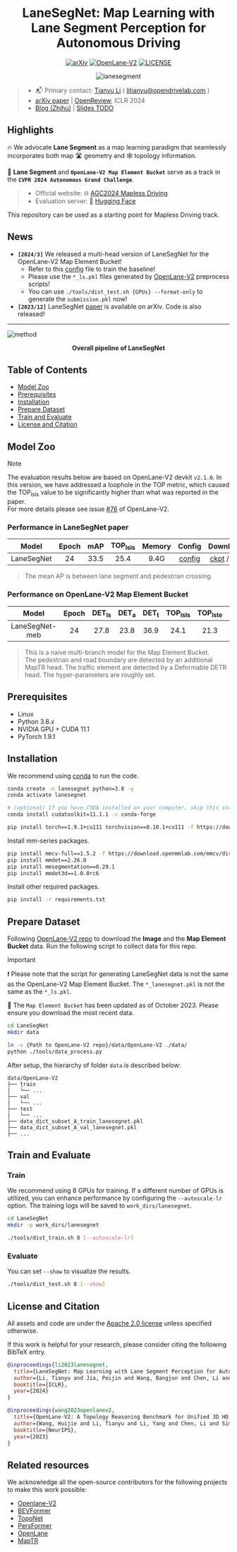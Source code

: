 <div align="center">

# LaneSegNet: Map Learning with Lane Segment Perception for Autonomous Driving

[![arXiv](https://img.shields.io/badge/arXiv-2312.16108-479ee2.svg)](https://arxiv.org/abs/2312.16108)
[![OpenLane-V2](https://img.shields.io/badge/GitHub-OpenLane--V2-blueviolet.svg)](https://github.com/OpenDriveLab/OpenLane-V2)
[![LICENSE](https://img.shields.io/badge/license-Apache_2.0-blue.svg)](./LICENSE)

![lanesegment](figs/lane_segment.jpg "Diagram of Lane Segment")

</div>

> - :mailbox_with_mail: Primary contact: [Tianyu Li](https://scholar.google.com/citations?user=X6vTmEMAAAAJ) ( litianyu@opendrivelab.com )
> - [arXiv paper](https://arxiv.org/abs/2312.16108) | [OpenReview](https://openreview.net/forum?id=LsURkIPYR5), ICLR 2024
> - [Blog (Zhihu)](https://zhuanlan.zhihu.com/p/678596087) | [Slides TODO]()

## Highlights

:fire: We advocate **Lane Segment** as a map learning paradigm that seamlessly incorporates both map :motorway: geometry and :spider_web: topology information.

:checkered_flag: **Lane Segment** and **`OpenLane-V2 Map Element Bucket`** serve as a track in the **`CVPR 2024 Autonomous Grand Challenge`**.

> - Official website: :globe_with_meridians: [AGC2024 Mapless Driving](https://opendrivelab.com/challenge2024/#mapless_driving)
> - Evaluation server: :hugs: [Hugging Face](https://huggingface.co/spaces/AGC2024/mapless-driving-2024)

This repository can be used as a starting point for Mapless Driving track.



## News
- **`[2024/3]`** We released a multi-head version of LaneSegNet for the OpenLane-V2 Map Element Bucket!
  - Refer to this [config](projects/configs/lanesegnet_r50_8x1_24e_olv2_subset_A_mapele_bucket.py) file to train the baseline!
  - Please use the `*_ls.pkl` files generated by [OpenLane-V2](https://github.com/OpenDriveLab/OpenLane-V2/tree/master/data#preprocess) preprocess scripts!
  - You can use `./tools/dist_test.sh {GPUs} --format-only` to generate the `submission.pkl` now!
- **`[2023/12]`** LaneSegNet [paper](https://arxiv.org/abs/2312.16108) is available on arXiv. Code is also released!

---

![method](figs/pipeline.png "Pipeline of LaneSegNet")

<div align="center">
<b>Overall pipeline of LaneSegNet</b>
</div>

## Table of Contents
- [Model Zoo](#model-zoo)
- [Prerequisites](#prerequisites)
- [Installation](#installation)
- [Prepare Dataset](#prepare-dataset)
- [Train and Evaluate](#train-and-evaluate)
- [License and Citation](#license-and-citation)

## Model Zoo

> [!NOTE]
> The evaluation results below are based on OpenLane-V2 devkit `v2.1.0`. In this version, we have addressed a loophole in the TOP metric, which caused the TOP<sub>lsls</sub> value to be significantly higher than what was reported in the paper.  
> For more details please see issue [#76](https://github.com/OpenDriveLab/OpenLane-V2/issues/76) of OpenLane-V2.

### Performance in LaneSegNet paper

|   Model    | Epoch |  mAP  | TOP<sub>lsls</sub> | Memory | Config | Download |
| :--------: | :---: | :---: | :----------------: | :----: | :----: | :------: |
| LaneSegNet | 24 | 33.5 | 25.4 | 9.4G | [config](projects/configs/lanesegnet_r50_8x1_24e_olv2_subset_A.py) | [ckpt](https://huggingface.co/OpenDriveLab/lanesegnet_r50_8x1_24e_olv2_subset_A/resolve/main/lanesegnet_r50_8x1_24e_olv2_subset_A.pth) / [log](https://huggingface.co/OpenDriveLab/lanesegnet_r50_8x1_24e_olv2_subset_A/resolve/main/20231225_213951.log) |

> The mean AP is between lane segment and pedestrian crossing.

### Performance on OpenLane-V2 Map Element Bucket

| Model | Epoch | DET<sub>ls</sub> | DET<sub>a</sub> | DET<sub>t</sub> | TOP<sub>lsls</sub> | TOP<sub>lste</sub> | Config |
| :---: | :---: | :---: | :---: | :---: | :---: | :---: | :---: |
| LaneSegNet-meb | 24 | 27.8 | 23.8 | 36.9 | 24.1 | 21.3 | [config](projects/configs/lanesegnet_r50_8x1_24e_olv2_subset_A_mapele_bucket.py) |

> This is a naive multi-branch model for the Map Element Bucket.  
> The pedestrian and road boundary are detected by an additional MapTR head. The traffic element are detected by a Deformable DETR head. The hyper-parameters are roughly set.

## Prerequisites

- Linux
- Python 3.8.x
- NVIDIA GPU + CUDA 11.1
- PyTorch 1.9.1

## Installation

We recommend using [conda](https://docs.conda.io/en/latest/miniconda.html) to run the code.
```bash
conda create -n lanesegnet python=3.8 -y
conda activate lanesegnet

# (optional) If you have CUDA installed on your computer, skip this step.
conda install cudatoolkit=11.1.1 -c conda-forge

pip install torch==1.9.1+cu111 torchvision==0.10.1+cu111 -f https://download.pytorch.org/whl/torch_stable.html
```

Install mm-series packages.
```bash
pip install mmcv-full==1.5.2 -f https://download.openmmlab.com/mmcv/dist/cu111/torch1.9.0/index.html
pip install mmdet==2.26.0
pip install mmsegmentation==0.29.1
pip install mmdet3d==1.0.0rc6
```

Install other required packages.
```bash
pip install -r requirements.txt
```

## Prepare Dataset

Following [OpenLane-V2 repo](https://github.com/OpenDriveLab/OpenLane-V2/blob/v2.1.0/data) to download the **Image** and the **Map Element Bucket** data. Run the following script to collect data for this repo. 

> [!IMPORTANT]
> 
> :exclamation: Please note that the script for generating LaneSegNet data is not the same as the OpenLane-V2 Map Element Bucket. The `*_lanesegnet.pkl` is not the same as the `*_ls.pkl`.
> 
> :bell: The `Map Element Bucket` has been updated as of October 2023. Please ensure you download the most recent data.

```bash
cd LaneSegNet
mkdir data

ln -s {Path to OpenLane-V2 repo}/data/OpenLane-V2 ./data/
python ./tools/data_process.py
```

After setup, the hierarchy of folder `data` is described below:
```
data/OpenLane-V2
├── train
|   └── ...
├── val
|   └── ...
├── test
|   └── ...
├── data_dict_subset_A_train_lanesegnet.pkl
├── data_dict_subset_A_val_lanesegnet.pkl
├── ...
```

## Train and Evaluate

### Train

We recommend using 8 GPUs for training. If a different number of GPUs is utilized, you can enhance performance by configuring the `--autoscale-lr` option. The training logs will be saved to `work_dirs/lanesegnet`.

```bash
cd LaneSegNet
mkdir -p work_dirs/lanesegnet

./tools/dist_train.sh 8 [--autoscale-lr]
```

### Evaluate
You can set `--show` to visualize the results.

```bash
./tools/dist_test.sh 8 [--show]
```

## License and Citation
All assets and code are under the [Apache 2.0 license](./LICENSE) unless specified otherwise.

If this work is helpful for your research, please consider citing the following BibTeX entry.

``` bibtex
@inproceedings{li2023lanesegnet,
  title={LaneSegNet: Map Learning with Lane Segment Perception for Autonomous Driving},
  author={Li, Tianyu and Jia, Peijin and Wang, Bangjun and Chen, Li and Jiang, Kun and Yan, Junchi and Li, Hongyang},
  booktitle={ICLR},
  year={2024}
}

@inproceedings{wang2023openlanev2,
  title={OpenLane-V2: A Topology Reasoning Benchmark for Unified 3D HD Mapping}, 
  author={Wang, Huijie and Li, Tianyu and Li, Yang and Chen, Li and Sima, Chonghao and Liu, Zhenbo and Wang, Bangjun and Jia, Peijin and Wang, Yuting and Jiang, Shengyin and Wen, Feng and Xu, Hang and Luo, Ping and Yan, Junchi and Zhang, Wei and Li, Hongyang},
  booktitle={NeurIPS},
  year={2023}
}
```

## Related resources

We acknowledge all the open-source contributors for the following projects to make this work possible:

- [Openlane-V2](https://github.com/OpenDriveLab/OpenLane-V2)
- [BEVFormer](https://github.com/fundamentalvision/BEVFormer)
- [TopoNet](https://github.com/OpenDriveLab/TopoNet)
- [PersFormer](https://github.com/OpenDriveLab/PersFormer_3DLane)
- [OpenLane](https://github.com/OpenDriveLab/OpenLane)
- [MapTR](https://github.com/hustvl/MapTR)
